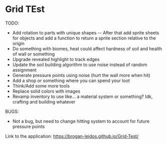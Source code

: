 # Grid TEst

TODO:
 - Add rotation to parts with unique shapes
   -- After that add sprite sheets for objects and add a function to return a sprite section relative to the origin
 - Do something with biomes, heat could affect hardness of soil and health of wall or something
 - Upgrade revealed highlight to track edges
 - Update the soil building algorithm to use noise instead of random assignment
  - Generate pressure points using noise (hurt the wall more when hit)
 - Add a shop or something where you can spend your loot
 - Think/Add some more tools
 - Replace solid colors with images
 - Revamp inventory to use like... a material system or something? Idk, crafting and building whatever

BUGS:
 - Not a bug, but need to change hitting system to account for future pressure points



Link to the application:
https://brogan-leidos.github.io/Grid-Test/

